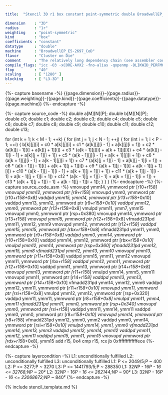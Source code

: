 ```yaml
---

title:  "Stencil 3D r1 box constant point-symmetric double BroadwellEP_E5-2697_CoD"

dimension    : "3D"
radius       : "1r"
weighting    : "point-symmetric"
kind         : "box"
coefficients : "constant"
datatype     : "double"
machine      : "BroadwellEP_E5-2697_CoD"
flavor       : "Cluster on Die"
comment      : "The relatively long dependency chain (see assembler code) is a common issue for boxed stencils. This makes this code in general core bound because of those dependencies."
compile_flags: "icc -O3 -xCORE-AVX2 -fno-alias -qopenmp -DLIKWID_PERFMON -Ilikwid-4.3.2/include -Llikwid-4.3.2/lib -Iheaders/dummy.c stencil_compilable.c -o stencil -llikwid"
flop         : "40"
scaling      : [ "1280" ]
blocking     : [ "L3-3D" ]
---
```


{%- capture basename -%}
{{page.dimension}}-{{page.radius}}-{{page.weighting}}-{{page.kind}}-{{page.coefficients}}-{{page.datatype}}-{{page.machine}}
{%- endcapture -%}

{%- capture source_code -%}
double a[M][N][P];
double b[M][N][P];
double c0;
double c1;
double c2;
double c3;
double c4;
double c5;
double c6;
double c7;
double c8;
double c9;
double c10;
double c11;
double c12;
double c13;

for (int k = 1; k < M - 1; ++k) {
  for (int j = 1; j < N - 1; ++j) {
    for (int i = 1; i < P - 1; ++i) {
      b[k][j][i] =
          c0 * a[k][j][i] + c1 * (a[k][j][i - 1] + a[k][j][i + 1]) +
          c2 * (a[k][j - 1][i] + a[k][j + 1][i]) +
          c3 * (a[k - 1][j][i] + a[k + 1][j][i]) +
          c4 * (a[k][j - 1][i - 1] + a[k][j + 1][i + 1]) +
          c5 * (a[k - 1][j][i - 1] + a[k + 1][j][i + 1]) +
          c6 * (a[k + 1][j][i - 1] + a[k - 1][j][i + 1]) +
          c7 * (a[k][j + 1][i - 1] + a[k][j - 1][i + 1]) +
          c8 * (a[k - 1][j - 1][i] + a[k + 1][j + 1][i]) +
          c9 * (a[k + 1][j - 1][i] + a[k - 1][j + 1][i]) +
          c10 * (a[k - 1][j - 1][i - 1] + a[k + 1][j + 1][i + 1]) +
          c11 * (a[k + 1][j - 1][i - 1] + a[k - 1][j + 1][i + 1]) +
          c12 * (a[k - 1][j + 1][i - 1] + a[k + 1][j - 1][i + 1]) +
          c13 * (a[k + 1][j + 1][i - 1] + a[k - 1][j - 1][i + 1]);
    }
  }
}
{%- endcapture -%}
{%- capture source_code_asm -%}
vmovupd ymm14, ymmword ptr [r10+r15*8]
vmovupd ymm12, ymmword ptr [r9+r15*8]
vmovupd ymm0, ymmword ptr [r10+r15*8+0x8]
vaddpd ymm15, ymm14, ymmword ptr [r13+r15*8+0x10]
vaddpd ymm13, ymm12, ymmword ptr [r9+r15*8+0x10]
vaddpd ymm12, ymm0, ymmword ptr [r13+r15*8+0x8]
vmulpd ymm11, ymm7, ymm15
vmovupd ymm0, ymmword ptr [rsp+0x380]
vmovupd ymm14, ymmword ptr [r13+r15*8]
vmovupd ymm15, ymmword ptr [r12+r15*8+0x8]
vfmadd231pd ymm11, ymm12, ymm9
vmovupd ymm12, ymmword ptr [r12+r15*8]
vaddpd ymm15, ymm15, ymmword ptr [rbx+r15*8+0x8]
vfmadd231pd ymm11, ymm0, ymmword ptr [r9+r15*8+0x8]
vaddpd ymm0, ymm14, ymmword ptr [r10+r15*8+0x10]
vaddpd ymm14, ymm12, ymmword ptr [rbx+r15*8+0x10]
vmulpd ymm12, ymm14, ymmword ptr [rsp+0x360]
vfmadd231pd ymm12, ymm15, ymm8
vfmadd231pd ymm12, ymm13, ymm10
vmovupd ymm13, ymmword ptr [r11+r15*8+0x8]
vaddpd ymm15, ymm11, ymm12
vmovupd ymm11, ymmword ptr [rbx+r15*8]
vaddpd ymm12, ymm11, ymmword ptr [r12+r15*8+0x10]
vaddpd ymm11, ymm13, ymmword ptr [r14+r15*8+0x8]
vmovupd ymm13, ymmword ptr [r11+r15*8]
vmulpd ymm14, ymm5, ymm11
vmovupd ymm11, ymmword ptr [r14+r15*8]
vaddpd ymm13, ymm13, ymmword ptr [r14+r15*8+0x10]
vfmadd231pd ymm14, ymm12, ymm6
vaddpd ymm12, ymm11, ymmword ptr [r11+r15*8+0x10]
vmovupd ymm11, ymmword ptr [rsi+r15*8+0x8]
vmulpd ymm12, ymm12, ymmword ptr [rsp+0x320]
vaddpd ymm11, ymm11, ymmword ptr [r8+r15*8+0x8]
vmulpd ymm11, ymm4, ymm11
vfmadd231pd ymm11, ymm0, ymmword ptr [rsp+0x340]
vmovupd ymm0, ymmword ptr [rsi+r15*8]
vaddpd ymm11, ymm14, ymm11
vaddpd ymm0, ymm0, ymmword ptr [r8+r15*8+0x10]
vmovupd ymm14, ymmword ptr [r8+r15*8]
vfmadd231pd ymm12, ymm0, ymm2
vaddpd ymm0, ymm14, ymmword ptr [rsi+r15*8+0x10]
vmulpd ymm14, ymm1, ymm0
vfmadd231pd ymm14, ymm13, ymm3
vaddpd ymm12, ymm14, ymm12
vaddpd ymm11, ymm12, ymm11
vaddpd ymm15, ymm11, ymm15
vmovupd ymmword ptr [rdx+r15*8+0x8], ymm15
add r15, 0x4
cmp r15, rcx
jb 0xfffffffffffffece
{%- endcapture -%}

{%- capture layercondition -%}
L1: unconditionally fulfilled
L2: unconditionally fulfilled
L3: unconditionally fulfilled
L1: P <= 2049/5;P ~ 400
L2: P <= 3277;P ~ 3270
L3: P <= 1441793/5;P ~ 288350
L1: 32*N*P - 16*P - 16 <= 32768;N*P ~ 20²
L2: 32*N*P - 16*P - 16 <= 262144;N*P ~ 90²
L3: 32*N*P - 16*P - 16 <= 23068672;N*P ~ 840²
{%- endcapture -%}

{% include stencil_template.md %}
